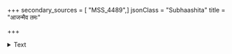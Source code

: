 +++
secondary_sources = [ "MSS_4489",]
jsonClass = "Subhaashita"
title = "आजन्मैव तमः"

+++

<details><summary>Text</summary>

आजन्मैव तमः सुहृत्कुटिलता वक्त्रे गिरां निर्गमो ग्रामोत्सादकरः श्मशानविटपी प्रायेण यस्याश्रयः।  
धिग् धातः ससृजे स एव मलिनः क्रूरः कथं कौशिकः सृष्टो वा किमकल्प्यतास्य भवता कल्पान्तमायुः स्थिरम्॥
</details>
